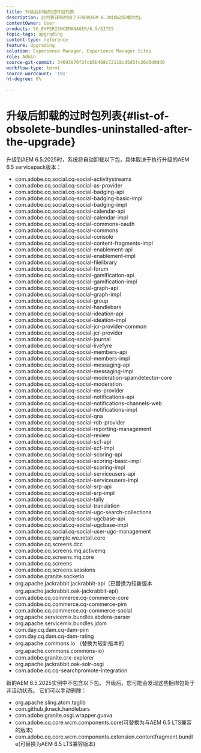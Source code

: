 ```yaml
---
title: 升级后卸载的过时包列表
description: 此列表详细列出了升级到AEM 6.3时自动卸载的包。
contentOwner: User
products: SG_EXPERIENCEMANAGER/6.5/SITES
topic-tags: upgrading
content-type: reference
feature: Upgrading
solution: Experience Manager, Experience Manager Sites
role: Admin
source-git-commit: 34693070f2fcb5b468c72118cd5d5fc26d6d9dd0
workflow-type: tm+mt
source-wordcount: '191'
ht-degree: 0%

---
```


# 升级后卸载的过时包列表{#list-of-obsolete-bundles-uninstalled-after-the-upgrade}

升级到AEM 6.5.2025时，系统将自动卸载以下包，具体取决于执行升级的AEM 6.5 servicepack版本：

* com.adobe.cq.social.cq-social-activitystreams
* com.adobe.cq.social.cq-social-as-provider
* com.adobe.cq.social.cq-social-badging-api
* com.adobe.cq.social.cq-social-badging-basic-impl
* com.adobe.cq.social.cq-social-badging-impl
* com.adobe.cq.social.cq-social-calendar-api
* com.adobe.cq.social.cq-social-calendar-impl
* com.adobe.cq.social.cq-social-commons-oauth
* com.adobe.cq.social.cq-social-commons
* com.adobe.cq.social.cq-social-console
* com.adobe.cq.social.cq-social-content-fragments-impl
* com.adobe.cq.social.cq-social-enablement-api
* com.adobe.cq.social.cq-social-enablement-impl
* com.adobe.cq.social.cq-social-filelibrary
* com.adobe.cq.social.cq-social-forum
* com.adobe.cq.social.cq-social-gamification-api
* com.adobe.cq.social.cq-social-gamification-impl
* com.adobe.cq.social.cq-social-graph-api
* com.adobe.cq.social.cq-social-graph-impl
* com.adobe.cq.social.cq-social-group
* com.adobe.cq.social.cq-social-handlebars
* com.adobe.cq.social.cq-social-ideation-api
* com.adobe.cq.social.cq-social-ideation-impl
* com.adobe.cq.social.cq-social-jcr-provider-common
* com.adobe.cq.social.cq-social-jcr-provider
* com.adobe.cq.social.cq-social-journal
* com.adobe.cq.social.cq-social-livefyre
* com.adobe.cq.social.cq-social-members-api
* com.adobe.cq.social.cq-social-members-impl
* com.adobe.cq.social.cq-social-messaging-api
* com.adobe.cq.social.cq-social-messaging-impl
* com.adobe.cq.social.cq-social-moderation-spamdetector-core
* com.adobe.cq.social.cq-social-moderation
* com.adobe.cq.social.cq-social-ms-provider
* com.adobe.cq.social.cq-social-notifications-api
* com.adobe.cq.social.cq-social-notifications-channels-web
* com.adobe.cq.social.cq-social-notifications-impl
* com.adobe.cq.social.cq-social-qna
* com.adobe.cq.social.cq-social-rdb-provider
* com.adobe.cq.social.cq-social-reporting-management
* com.adobe.cq.social.cq-social-review
* com.adobe.cq.social.cq-social-scf-api
* com.adobe.cq.social.cq-social-scf-impl
* com.adobe.cq.social.cq-social-scoring-api
* com.adobe.cq.social.cq-social-scoring-basic-impl
* com.adobe.cq.social.cq-social-scoring-impl
* com.adobe.cq.social.cq-social-serviceusers-api
* com.adobe.cq.social.cq-social-serviceusers-impl
* com.adobe.cq.social.cq-social-srp-api
* com.adobe.cq.social.cq-social-srp-impl
* com.adobe.cq.social.cq-social-tally
* com.adobe.cq.social.cq-social-translation
* com.adobe.cq.social.cq-social-ugc-search-collections
* com.adobe.cq.social.cq-social-ugcbase-api
* com.adobe.cq.social.cq-social-ugcbase-impl
* com.adobe.cq.social.cq-social-user-ugc-management
* com.adobe.cq.sample.we.retail.core
* com.adobe.cq.screens.dcc
* com.adobe.cq.screens.mq.activemq
* com.adobe.cq.screens.mq.core
* com.adobe.cq.screens
* com.adobe.cq.screens.sessions
* com.adobe.granite.socketio
* org.apache.jackrabbit.jackrabbit-api（已替换为较新版本org.apache.jackrabbit.oak-jackrabbit-api）
* com.adobe.cq.commerce.cq-commerce-core
* com.adobe.cq.commerce.cq-commerce-pim
* com.adobe.cq.commerce.cq-commerce-social
* org.apache.servicemix.bundles.abdera-parser
* org.apache.servicemix.bundles.jdom
* com.day.cq.dam.cq-dam-pim
* com.day.cq.dam.cq-dam-rating
* org.apache.commons.io （替换为较新版本的org.apache.commons.commons-io）
* com.adobe.granite.crx-explorer
* org.apache.jackrabbit.oak-solr-osgi
* com.adobe.cq.cq-searchpromote-integration

新的AEM 6.5.2025实例中不包含以下包。 升级后，您可能会发现这些捆绑包处于非活动状态。 它们可以手动删除：

* org.apache.sling.atom.taglib
* com.github.jknack.handlebars
* com.adobe.granite.osgi.wrapper.guava
* com.adobe.cq.core.wcm.components.core(可替换为与AEM 6.5 LTS兼容的版本)
* com.adobe.cq.core.wcm.components.extension.contentfragment.bundle(可替换为AEM 6.5 LTS兼容版本)